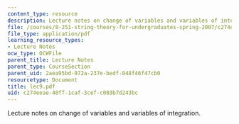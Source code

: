 ```yaml
---
content_type: resource
description: Lecture notes on change of variables and variables of integration.
file: /courses/8-251-string-theory-for-undergraduates-spring-2007/c274eeae40ff1caf3cefc003b7d243bc_lec9.pdf
file_type: application/pdf
learning_resource_types:
- Lecture Notes
ocw_type: OCWFile
parent_title: Lecture Notes
parent_type: CourseSection
parent_uid: 2aea95bd-972a-237e-bedf-048f46f47cb0
resourcetype: Document
title: lec9.pdf
uid: c274eeae-40ff-1caf-3cef-c003b7d243bc
---
```

Lecture notes on change of variables and variables of integration.

